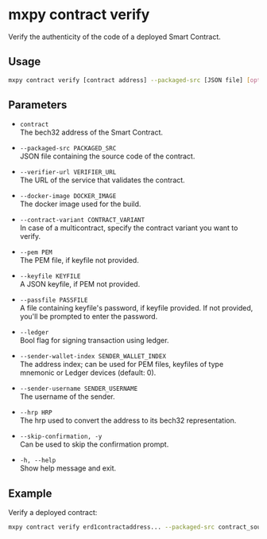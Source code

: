 # mxpy contract verify

Verify the authenticity of the code of a deployed Smart Contract.

## Usage

```bash
mxpy contract verify [contract address] --packaged-src [JSON file] [options]
```

## Parameters

- `contract`  
  The bech32 address of the Smart Contract.

- `--packaged-src PACKAGED_SRC`  
  JSON file containing the source code of the contract.

- `--verifier-url VERIFIER_URL`  
  The URL of the service that validates the contract.

- `--docker-image DOCKER_IMAGE`  
  The docker image used for the build.

- `--contract-variant CONTRACT_VARIANT`  
  In case of a multicontract, specify the contract variant you want to verify.

- `--pem PEM`  
  The PEM file, if keyfile not provided.

- `--keyfile KEYFILE`  
  A JSON keyfile, if PEM not provided.

- `--passfile PASSFILE`  
  A file containing keyfile's password, if keyfile provided. If not provided, you'll be prompted to enter the password.

- `--ledger`  
  Bool flag for signing transaction using ledger.

- `--sender-wallet-index SENDER_WALLET_INDEX`  
  The address index; can be used for PEM files, keyfiles of type mnemonic or Ledger devices (default: 0).

- `--sender-username SENDER_USERNAME`  
  The username of the sender.

- `--hrp HRP`  
  The hrp used to convert the address to its bech32 representation.

- `--skip-confirmation, -y`  
  Can be used to skip the confirmation prompt.

- `-h, --help`  
  Show help message and exit.

## Example

Verify a deployed contract:

```bash
mxpy contract verify erd1contractaddress... --packaged-src contract_source.json --verifier-url https://verifier.example.com
